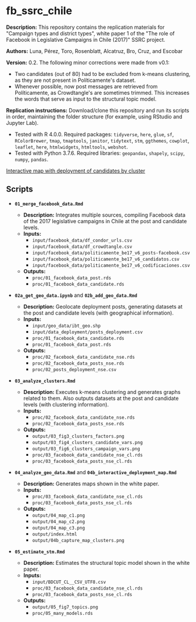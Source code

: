 # fb_ssrc_chile

**Description:** This repository contains the replication materials for "Campaign types and district types", white paper 1 of the "The role of Facebook in Legislative Campaigns in Chile (2017)" SSRC project. 

**Authors:** Luna, Pérez, Toro, Rosenblatt, Alcatruz, Bro, Cruz, and Escobar

**Version:** 0.2. The following minor corrections were made from v0.1: 
  + Two candidates (out of 80) had to be excluded from k-means clustering, as they are not present in Políticamente's dataset. 
  + Whenever possible, now post messages are retrieved from Políticamente, as Crowdtangle's are sometimes trimmed. This increases the words that serve as input to the structural topic model.

**Replication instructions:** Download/clone this repository and run its scripts in order, maintaining the folder structure (for example, using RStudio and Jupyter Lab).
  + Tested with R 4.0.0. Required packages: `tidyverse`, `here`, `glue`, `sf`, `RColorBrewer`, `tmap`, `tmaptools`, `janitor`, `tidytext`, `stm`, `ggthemes`, `cowplot`, `leaflet`, `here`, `htmlwidgets`, `htmltools`, `webshot`.
  + Tested with Python 3.7.6. Required libraries: `geopandas`, `shapely`, `scipy`, `numpy`, `pandas`.

[Interactive map with deployment of candidates by cluster](https://politicamente.github.io/Deployment_Candidates/) 

## Scripts


- **`01_merge_facebook_data.Rmd`**
  + **Description:** Integrates multiple sources, compiling Facebook data of the 2017 legislative campaigns in Chile at the post and candidate levels.
  + **Inputs:** 
    + `input/facebook_data/df_condor_urls.csv`
    + `input/facebook_data/df_crowdtangle.csv`
    + `input/facebook_data/politicamente_be17_v6_posts-facebook.csv`
    + `input/facebook_data/politicamente_be17_v6_candidatos.csv`
    + `input/facebook_data/politicamente_be17_v6_codificaciones.csv`
  + **Outputs:** 
    + `proc/01_facebook_data_post.rds`
    + `proc/01_facebook_data_candidate.rds`

- **`02a_get_geo_data.ipynb`** and **`02b_add_geo_data.Rmd`**
  + **Description:** Geolocate deployment posts, generating datasets at the post and candidate levels (with geographical information).
  + **Inputs:** 
    + `input/geo_data/ibt_geo.shp`
    + `input/data_deployment/posts_deployment.csv`
    + `proc/01_facebook_data_candidate.rds`
    + `proc/01_facebook_data_post.rds`
  + **Outputs:** 
    + `proc/02_facebook_data_candidate_nse.rds`
    + `proc/02_facebook_data_posts_nse.rds`
    + `proc/02_posts_deployment_nse.csv`
- **`03_analyze_clusters.Rmd`**
  + **Description:** Executes k-means clustering and generates graphs related to them. Also outputs datasets at the post and candidate levels (with clustering information).
  + **Inputs:** 
    + `proc/02_facebook_data_candidate_nse.rds`
    + `proc/02_facebook_data_posts_nse.rds`
  + **Outputs:**
    + `output/03_fig3_clusters_factors.png` 
    + `output/03_fig4_clusters_candidate_vars.png` 
    + `output/03_fig6_clusters_campaign_vars.png`
    + `proc/03_facebook_data_candidate_nse_cl.rds`
    + `proc/03_facebook_data_posts_nse_cl.rds`
- **`04_analyze_geo_data.Rmd`** and **`04b_interactive_deployment_map.Rmd`**
  + **Description:** Generates maps shown in the white paper.
  + **Inputs:** 
    + `proc/03_facebook_data_candidate_nse_cl.rds`
    + `proc/03_facebook_data_posts_nse_cl.rds`
  + **Outputs:** 
    + `output/04_map_c1.png`
    + `output/04_map_c2.png`
    + `output/04_map_c3.png`
    + `output/index.html`
    + `output/04b_capture_map_clusters.png`
- **`05_estimate_stm.Rmd`**
  + **Description:** Estimates the structural topic model shown in the white paper.
  + **Inputs:** 
    + `input/BDCUT_CL__CSV_UTF8.csv`
    + `proc/03_facebook_data_candidate_nse_cl.rds`
    + `proc/03_facebook_data_posts_nse_cl.rds`
  + **Outputs:** 
    + `output/05_fig7_topics.png`
    + `proc/05_many_models.rds`
